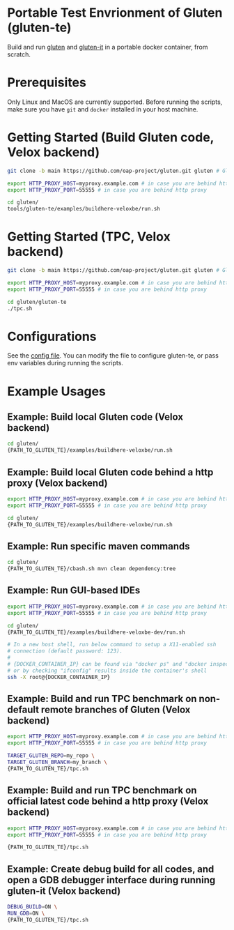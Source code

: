 # Portable Test Envrionment of Gluten (gluten-te)

Build and run [gluten](https://github.com/oap-project/gluten) and [gluten-it](https://github.com/oap-project/gluten/tree/main/tools/gluten-it) in a portable docker container, from scratch.

# Prerequisites

Only Linux and MacOS are currently supported. Before running the scripts, make sure you have `git` and `docker` installed in your host machine.

# Getting Started (Build Gluten code, Velox backend)

```sh
git clone -b main https://github.com/oap-project/gluten.git gluten # Gluten main code

export HTTP_PROXY_HOST=myproxy.example.com # in case you are behind http proxy
export HTTP_PROXY_PORT=55555 # in case you are behind http proxy

cd gluten/
tools/gluten-te/examples/buildhere-veloxbe/run.sh
```

# Getting Started (TPC, Velox backend)

```sh
git clone -b main https://github.com/oap-project/gluten.git gluten # Gluten main code

export HTTP_PROXY_HOST=myproxy.example.com # in case you are behind http proxy
export HTTP_PROXY_PORT=55555 # in case you are behind http proxy

cd gluten/gluten-te
./tpc.sh
```

# Configurations

See the [config file](https://github.com/oap-project/gluten/blob/main/tools/gluten-te/defaults.conf). You can modify the file to configure gluten-te, or pass env variables during running the scripts.

# Example Usages

## Example: Build local Gluten code (Velox backend)

```sh
cd gluten/
{PATH_TO_GLUTEN_TE}/examples/buildhere-veloxbe/run.sh
```

## Example: Build local Gluten code behind a http proxy (Velox backend)

```sh
export HTTP_PROXY_HOST=myproxy.example.com # in case you are behind http proxy
export HTTP_PROXY_PORT=55555 # in case you are behind http proxy

cd gluten/
{PATH_TO_GLUTEN_TE}/examples/buildhere-veloxbe/run.sh
```

## Example: Run specific maven commands

```sh
cd gluten/
{PATH_TO_GLUTEN_TE}/cbash.sh mvn clean dependency:tree
```

## Example: Run GUI-based IDEs

```sh
export HTTP_PROXY_HOST=myproxy.example.com # in case you are behind http proxy
export HTTP_PROXY_PORT=55555 # in case you are behind http proxy

cd gluten/
{PATH_TO_GLUTEN_TE}/examples/buildhere-veloxbe-dev/run.sh

# In a new host shell, run below command to setup a X11-enabled ssh
# connection (default password: 123). 
#
# {DOCKER_CONTAINER_IP} can be found via "docker ps" and "docker inspect",
# or by checking "ifconfig" results inside the container's shell 
ssh -X root@{DOCKER_CONTAINER_IP}
```

## Example: Build and run TPC benchmark on non-default remote branches of Gluten (Velox backend)

```sh
export HTTP_PROXY_HOST=myproxy.example.com # in case you are behind http proxy
export HTTP_PROXY_PORT=55555 # in case you are behind http proxy

TARGET_GLUTEN_REPO=my_repo \
TARGET_GLUTEN_BRANCH=my_branch \
{PATH_TO_GLUTEN_TE}/tpc.sh
```

## Example: Build and run TPC benchmark on official latest code behind a http proxy (Velox backend)

```sh
export HTTP_PROXY_HOST=myproxy.example.com # in case you are behind http proxy
export HTTP_PROXY_PORT=55555 # in case you are behind http proxy

{PATH_TO_GLUTEN_TE}/tpc.sh
```

## Example: Create debug build for all codes, and open a GDB debugger interface during running gluten-it (Velox backend)

```sh
DEBUG_BUILD=ON \
RUN_GDB=ON \
{PATH_TO_GLUTEN_TE}/tpc.sh
```
